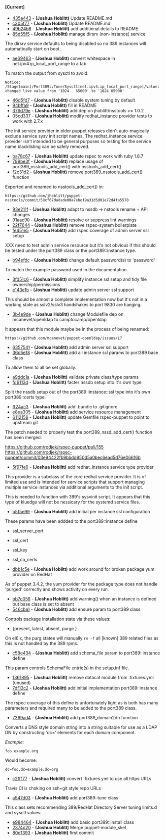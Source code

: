 
#### [Current]

#### 
 * [435a443](../../commit/435a443) - __(Joshua Hoblitt)__ Update README.md
 * [c305f77](../../commit/c305f77) - __(Joshua Hoblitt)__ Update README.md
 * [49b24b6](../../commit/49b24b6) - __(Joshua Hoblitt)__ add additional details to README
 * [85d55f5](../../commit/85d55f5) - __(Joshua Hoblitt)__ manage dirsrv (non-instance) service

The dirsrv service defaults to being disabled so no 389 instances will
automatically start on boot.

 * [ae69463](../../commit/ae69463) - __(Joshua Hoblitt)__ convert whitespace in net.ipv4.ip_local_port_range to a tab

To match the output from sysctl to avoid:

    Notice: /Stage[main]/Port389::Tune/Sysctl[net.ipv4.ip_local_port_range]/value:
    changed live value from '1024   65000' to '1024 65000'

 * [46d5fd7](../../commit/46d5fd7) - __(Joshua Hoblitt)__ disable system tuning by default
 * [94bffa9](../../commit/94bffa9) - __(Joshua Hoblitt)__ fill in README
 * [376d79e](../../commit/376d79e) - __(Joshua Hoblitt)__ add dep on jhoblitt/nsstools >= 1.0.2
 * [05cd337](../../commit/05cd337) - __(Joshua Hoblitt)__ modify redhat_instance provider tests to work with 2.7.x

The init service provider in older puppet releases didn't auto-magically
exclude service sysv init script names.  The redhat_instance service
provider isn't intended to be general purposes so testing for the
service name blacklisting can be safely removed.

 * [ba78c67](../../commit/ba78c67) - __(Joshua Hoblitt)__ update rspec to work with ruby 1.8.7
 * [799be3f](../../commit/799be3f) - __(Joshua Hoblitt)__ replace usage of port389_nsstools_add_cert() with nsstools_add_cert()
 * [f2c31d2](../../commit/f2c31d2) - __(Joshua Hoblitt)__ remove port389_nsstools_add_cert() function

Exported and renamed to nsstools_add_cert() in:

    https://github.com/jhoblitt/puppet-nsstools/commit/58cf67dadade00a7ebe19a31d5d01e72d4fa5570

 * [93e211f](../../commit/93e211f) - __(Joshua Hoblitt)__ adapt to nssdb -> nstools rename + API changes
 * [91aac90](../../commit/91aac90) - __(Joshua Hoblitt)__ resolve or suppress lint warnings
 * [22f7644](../../commit/22f7644) - __(Joshua Hoblitt)__ remove rspec-system boilerplate
 * [fe451e5](../../commit/fe451e5) - __(Joshua Hoblitt)__ add rspec coverage of admin server ssl setup

XXX need to test admin service resource but it's not obvious if this
should be tested under the port389 class or the port389::instance type.

 * [b94efdc](../../commit/b94efdc) - __(Joshua Hoblitt)__ change default password(s) to 'password'

To match the example password used in the documentation.

 * [3fd51c6](../../commit/3fd51c6) - __(Joshua Hoblitt)__ simplify instance ssl setup and tidy file ownership/permissions
 * [e143e1b](../../commit/e143e1b) - __(Joshua Hoblitt)__ update admin server ssl support

This should be almost a complete implementation now but it's not in a
working state as sslv2/sslv3 handshakes to port 9830 are hanging.

 * [3b4e9de](../../commit/3b4e9de) - __(Joshua Hoblitt)__ change Modulefile dep on mcanevet/openldap to camptocamp/openldap

It appears that this module maybe be in the process of being renamed:

    https://github.com/mcanevet/puppet-openldap/issues/17

 * [6357541](../../commit/6357541) - __(Joshua Hoblitt)__ add admin server ssl support
 * [36d5e18](../../commit/36d5e18) - __(Joshua Hoblitt)__ add all instance ssl params to port389 base class

To allow them to all be set globally.

 * [a9ddc1a](../../commit/a9ddc1a) - __(Joshua Hoblitt)__ validate private class/type params
 * [fd6113d](../../commit/fd6113d) - __(Joshua Hoblitt)__ facter nssdb setup into it's own type

Split the nssdb setup out of the port389::instance::ssl type into it's
own port389::certs type.

 * [ff24ac3](../../commit/ff24ac3) - __(Joshua Hoblitt)__ add .bundle to .gitignore
 * [e8ea305](../../commit/e8ea305) - __(Joshua Hoblitt)__ add service resource management
 * [6112159](../../commit/6112159) - __(Joshua Hoblitt)__ update Gemfile rspec-puppet to point to upstream git

The patch needed to properly test the port389_nssd_add_cert() function
has been merged:

https://github.com/rodjek/rspec-puppet/pull/155
https://github.com/rodjek/rspec-puppet/commit/03e94422fb9bbdd950d5a0bec6ead5d76e06616b

 * [5f97fe9](../../commit/5f97fe9) - __(Joshua Hoblitt)__ add redhat_instance service type provider

This provider is a subclass of the core redhat service provider.  It is
of limited use and is intended for service scripts that support managing
multiple service instances via additional arguments to the init script.

This is needed to function with 389's sysvinit script.  It appears that
this type of kluedge will not be nessicary for the systemd service
files.

 * [b5f5e99](../../commit/b5f5e99) - __(Joshua Hoblitt)__ add initial per instance ssl configuration

These params have been addded to the port389::instance define
* ssl_server_port
* ssl_cert
* ssl_key
* ssl_ca_certs

 * [dbb1c5e](../../commit/dbb1c5e) - __(Joshua Hoblitt)__ add work around for broken package yum provider on RedHat

As of puppet 3.4.2, the yum provider for the package type does not
handle 'purged' correctly and shows activity on every run.

 * [bb7c059](../../commit/bb7c059) - __(Joshua Hoblitt)__ add warning() when an instance is defined but base class is set to absent
 * [546cba1](../../commit/546cba1) - __(Joshua Hoblitt)__ add ensure param to port389 class

Controls package installation state via these values:
 * {present, latest, absent, purge }

On el6.x, the purg statee will manually `rm -f` all [known] 389 related
files as this is not handled by the 389 rpms.

 * [c58e434](../../commit/c58e434) - __(Joshua Hoblitt)__ add schema_file param to port389::instance define

This param controls SchemaFile entrie(s) in the setup.inf file.

 * [1361895](../../commit/1361895) - __(Joshua Hoblitt)__ remove datacat module from .fixtures.yml (unused)
 * [7df13c2](../../commit/7df13c2) - __(Joshua Hoblitt)__ add initial implementation port389::instance define

The rspec coverage of this define is unfortunately light as is both has
many parameters and required many to be added to the port389 class.

 * [7369ad4](../../commit/7369ad4) - __(Joshua Hoblitt)__ add port389_domain2dn function

Converts a DNS style domain string into a string suitable for use as a
LDAP DN
by constructing 'dc=' elements for each domain component.

*Example:*

    foo.example.org

Would become:

    dc=foo,dc=example,dc=org

 * [c2ff177](../../commit/c2ff177) - __(Joshua Hoblitt)__ convert .fixtures.yml to use all https URLs

Travis CI is choking on ssh+git style repo URLs

 * [a547d03](../../commit/a547d03) - __(Joshua Hoblitt)__ add port389::tune class

This class sets recommending 389/RedHat Directory Server tuning
limits.d and sysctl values.

 * [e984464](../../commit/e984464) - __(Joshua Hoblitt)__ add basic port389::install class
 * [2374d20](../../commit/2374d20) - __(Joshua Hoblitt)__ Merge puppet-module_skel
 * [80d1393](../../commit/80d1393) - __(Joshua Hoblitt)__ first commit
